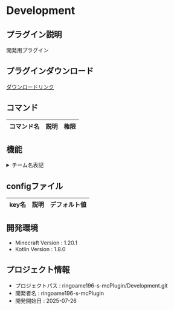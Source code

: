 # Development

## プラグイン説明
開発用プラグイン

## プラグインダウンロード
[ダウンロードリンク](https://github.com/ringoame196-s-mcPlugin/Development/releases/latest)

## コマンド
| コマンド名   |     説明      | 権限 |
| --- | ----------- | ------- |

## 機能
<details>
  <summary>チーム名表記</summary>

- アクションバーにチーム名表示
- チーム変更通知メッセージ

</details>

## configファイル
| key名   |     説明      | デフォルト値 |
| --- | ----------- | ------- |
 
## 開発環境
- Minecraft Version : 1.20.1
- Kotlin Version : 1.8.0

## プロジェクト情報
- プロジェクトパス : ringoame196-s-mcPlugin/Development.git
- 開発者名 : ringoame196-s-mcPlugin
- 開発開始日 : 2025-07-26
